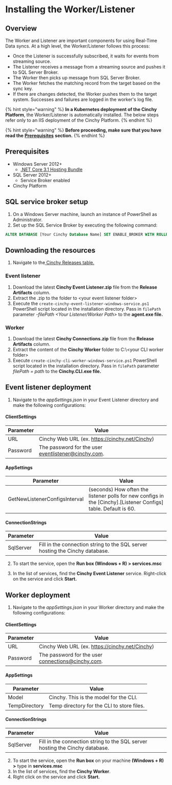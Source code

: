 # Installing the Worker/Listener

## Overview

The Worker and Listener are important components for using Real-Time Data syncs. At a high level, the Worker/Listener follows this process:

- Once the Listener is successfully subscribed, it waits for events from streaming source.
- The Listener receives a message from a streaming source and pushes it to SQL Server Broker.
- The Worker then picks up message from SQL Server Broker.
- The Worker fetches the matching record from the target based on the sync key.
- If there are changes detected, the Worker pushes them to the target system. Successes and failures are logged in the worker's log file.

{% hint style="warning" %}
**In a Kubernetes deployment of the Cinchy Platform**, the Worker/Listener is automatically installed. The below steps refer only to an IIS deployment of the Cinchy Platform.
{% endhint %}

{% hint style="warning" %}
**Before proceeding, make sure that you have read the** [**Prerequisites**](broken-reference) **section.**
{% endhint %}

## Prerequisites

- Windows Server 2012+
  - [.NET Core 3.1 Hosting Bundle](https://dotnet.microsoft.com/download/dotnet-core/2.1)
- SQL Server 2012+
  - Service Broker enabled
- Cinchy Platform

## SQL service broker setup

1. On a Windows Server machine, launch an instance of PowerShell as Administrator.
2. Set up the SQL Service Broker by executing the following command:

```sql
ALTER DATABASE [Your Cinchy Database Name] SET ENABLE_BROKER WITH ROLLBACK IMMEDIATE;
```

## Downloading the resources

1. Navigate to the[ Cinchy Releases table.](https://cinchy.net/Tables/1477?rowHeight=Expanded)

### Event listener

1. Download the latest **Cinchy Event Listener.zip** file from the **Release Artifacts** column.
2. Extract the .zip to the folder to \<your event listener folder>
3. Execute the `create-cinchy-event-listener-windows-service.ps1` PowerShell script located in the installation directory. Pass in `filePath` parameter _-filePath \<Your Listener/Worker Path>_ to the **agent.exe file.**

### Worker

1. Download the latest **Cinchy Connections.zip** file from the **Release Artifacts** column.
2. Extract the content of the **Cinchy Worker** folder to C:\\\<your CLI worker folder>
3. Execute `create-cinchy-cli-worker-windows-service.ps1` PowerShell script located in the installation directory. Pass in `filePath` parameter _filePath = path_ to the **Cinchy\.CLI.exe file.**

## Event listener deployment

1. Navigate to the _appSettings.json_ in your Event Listener directory and make the following configurations:

#### ClientSettings

<!-- vale off -->

| Parameter | Value                                               |
| --------- | --------------------------------------------------- |
| URL       | Cinchy Web URL (ex. https://cinchy.net/Cinchy)      |
| Password  | The password for the user eventlistener@cinchy.com. |

<!-- vale on -->

#### AppSettings

| Parameter                     | Value                                                                                                             |
| ----------------------------- | ----------------------------------------------------------------------------------------------------------------- |
| GetNewListenerConfigsInterval | (seconds) How often the listener polls for new configs in the \[Cinchy].\[Listener Configs] table. Default is 60. |

#### ConnectionStrings

| Parameter | Value                                                                        |
| --------- | ---------------------------------------------------------------------------- |
| SqlServer | Fill in the connection string to the SQL server hosting the Cinchy database. |

2. To start the service, open the **Run box (Windows + R) > services.msc**

3. In the list of services, find the **Cinchy Event Listener** service. Right-click on the service and click **Start.**

## Worker deployment

1. Navigate to the _appSettings.json_ in your Worker directory and make the following configurations:

#### ClientSettings

<!-- vale off -->

| Parameter | Value                                             |
| --------- | ------------------------------------------------- |
| URL       | Cinchy Web URL (ex. https://cinchy.net/Cinchy)    |
| Password  | The password for the user connections@cinchy.com. |

<!-- vale on -->

#### AppSettings

| Parameter     | Value                                      |
| ------------- | ------------------------------------------ |
| Model         | Cinchy. This is the model for the CLI.     |
| TempDirectory | Temp directory for the CLI to store files. |

#### ConnectionStrings

| Parameter | Value                                                                        |
| --------- | ---------------------------------------------------------------------------- |
| SqlServer | Fill in the connection string to the SQL server hosting the Cinchy database. |

2. To start the service, open the **Run box** on your machine **(Windows + R) >** type in **services.msc**
3. In the list of services, find the **Cinchy Worker**.
4. Right click on the service and click **Start.**
